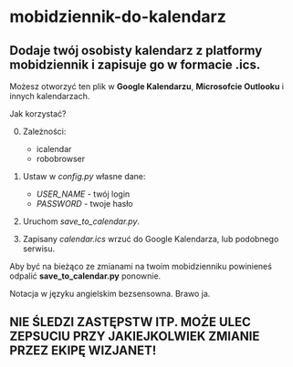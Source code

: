 # mobidziennik-do-kalendarz

## Dodaje twój osobisty kalendarz z platformy mobidziennik i zapisuje go w formacie .ics.

Możesz otworzyć ten plik w **Google Kalendarzu**, **Microsofcie Outlooku** i innych kalendarzach.

Jak korzystać?

0. Zależności:
    - icalendar
    - robobrowser

1. Ustaw w *config.py* własne dane:
    - *USER_NAME* - twój login
    - *PASSWORD* - twoje hasło
2. Uruchom *save_to_calendar.py*.
3. Zapisany *calendar.ics* wrzuć do Google Kalendarza, lub podobnego serwisu.

Aby być na bieżąco ze zmianami na twoim mobidzienniku powinieneś odpalić **save_to_calendar.py** ponownie.

Notacja w języku angielskim bezsensowna. Brawo ja.

## NIE ŚLEDZI ZASTĘPSTW ITP. MOŻE ULEC ZEPSUCIU PRZY JAKIEJKOLWIEK ZMIANIE PRZEZ EKIPĘ WIZJANET!



